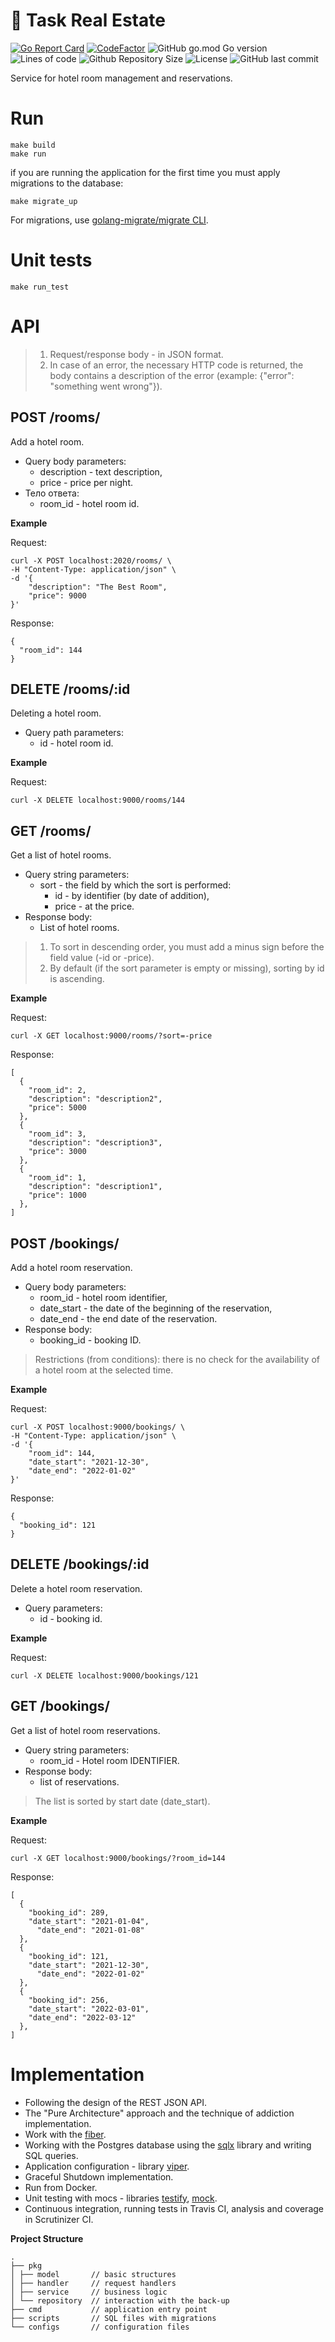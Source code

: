 # :hotel: Task Real Estate

[![Go Report Card](https://goreportcard.com/badge/github.com/baajarmeh/fiber-estate)](https://goreportcard.com/report/github.com/baajarmeh/fiber-estate)
[![CodeFactor](https://www.codefactor.io/repository/github/baajarmeh/fiber-estate/badge)](https://www.codefactor.io/repository/github/baajarmeh/fiber-estate)
![GitHub go.mod Go version](https://img.shields.io/github/go-mod/go-version/baajarmeh/fiber-estate)
![Lines of code](https://img.shields.io/tokei/lines/github/baajarmeh/fiber-estate)
![Github Repository Size](https://img.shields.io/github/repo-size/baajarmeh/fiber-estate)
![License](https://img.shields.io/badge/license-MIT-green)
![GitHub last commit](https://img.shields.io/github/last-commit/baajarmeh/fiber-estate)

Service for hotel room management and reservations.

# Run

```
make build
make run
```

if you are running the application for the first time you must apply migrations to the database:

```
make migrate_up
```

For migrations, use [golang-migrate/migrate CLI](https://github.com/golang-migrate/migrate/tree/master/cmd/migrate#installation).

# Unit tests

```
make run_test
```

# API

> 1. Request/response body - in JSON format.
> 2. In case of an error, the necessary HTTP code is returned, the body contains a description of the error (example: {"error": "something went wrong"}).

## POST /rooms/

Add a hotel room.

- Query body parameters:
  - description - text description,
  - price - price per night.
- Тело ответа:
  - room_id - hotel room id.

**Example**

Request:

```
curl -X POST localhost:2020/rooms/ \
-H "Content-Type: application/json" \
-d '{
	"description": "The Best Room",
	"price": 9000
}'
```

Response:

```
{
  "room_id": 144
}
```

## DELETE /rooms/:id

Deleting a hotel room.

- Query path parameters:
  - id - hotel room id.

**Example**

Request:

```
curl -X DELETE localhost:9000/rooms/144
```

## GET /rooms/

Get a list of hotel rooms.

- Query string parameters:
  - sort - the field by which the sort is performed:
    - id - by identifier (by date of addition),
    - price - at the price.
- Response body:
  - List of hotel rooms.

> 1. To sort in descending order, you must add a minus sign before the field value (-id or -price).
> 2. By default (if the sort parameter is empty or missing), sorting by id is ascending.

**Example**

Request:

```
curl -X GET localhost:9000/rooms/?sort=-price
```

Response:

```
[
  {
    "room_id": 2,
    "description": "description2",
    "price": 5000
  },
  {
    "room_id": 3,
    "description": "description3",
    "price": 3000
  },
  {
    "room_id": 1,
    "description": "description1",
    "price": 1000
  },
]
```

## POST /bookings/

Add a hotel room reservation.

- Query body parameters:
  - room_id - hotel room identifier,
  - date_start - the date of the beginning of the reservation,
  - date_end - the end date of the reservation.
- Response body:
  - booking_id - booking ID.

> Restrictions (from conditions): there is no check for the availability of a hotel room at the selected time.

**Example**

Request:

```
curl -X POST localhost:9000/bookings/ \
-H "Content-Type: application/json" \
-d '{
	"room_id": 144,
	"date_start": "2021-12-30",
	"date_end": "2022-01-02"
}'
```

Response:

```
{
  "booking_id": 121
}
```

## DELETE /bookings/:id

Delete a hotel room reservation.

- Query parameters:
  - id - booking id.

**Example**

Request:

```
curl -X DELETE localhost:9000/bookings/121
```

## GET /bookings/

Get a list of hotel room reservations.

- Query string parameters:
  - room_id - Hotel room IDENTIFIER.
- Response body:
  - list of reservations.

> The list is sorted by start date (date_start).

**Example**

Request:

```
curl -X GET localhost:9000/bookings/?room_id=144
```

Response:

```
[
  {
    "booking_id": 289,
    "date_start": "2021-01-04",
	  "date_end": "2021-01-08"
  },
  {
    "booking_id": 121,
    "date_start": "2021-12-30",
	  "date_end": "2022-01-02"
  },
  {
    "booking_id": 256,
    "date_start": "2022-03-01",
    "date_end": "2022-03-12"
  },
]
```

# Implementation

- Following the design of the REST JSON API.
- The "Pure Architecture" approach and the technique of addiction implementation.
- Work with the [fiber](https://github.com/gofiber/fiber).
- Working with the Postgres database using the [sqlx](https://github.com/jmoiron/sqlx) library and writing SQL queries.
- Application configuration - library [viper](https://github.com/spf13/viper).
- Graceful Shutdown implementation.
- Run from Docker.
- Unit testing with mocs - libraries [testify](https://github.com/stretchr/testify), [mock](https://github.com/golang/mock).
- Continuous integration, running tests in Travis CI, analysis and coverage in Scrutinizer CI.

**Project Structure**

```
.
├── pkg
│ ├── model       // basic structures
│ ├── handler     // request handlers
│ ├── service     // business logic
│ └── repository  // interaction with the back-up
├── cmd           // application entry point
├── scripts       // SQL files with migrations
└── configs       // configuration files
```
